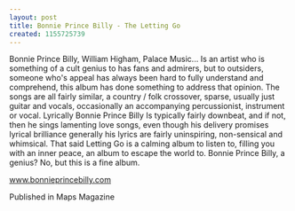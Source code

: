 ```yaml
---
layout: post
title: Bonnie Prince Billy - The Letting Go
created: 1155725739
---
```

Bonnie Prince Billy, William Higham, Palace Music... Is an artist who is something of a cult genius to has fans and admirers, but to outsiders, someone who's appeal has always been hard to fully understand and comprehend, this album has done something to address that opinion. The songs are all fairly similar, a country / folk crossover, sparse, usually just guitar and vocals, occasionally an accompanying percussionist, instrument or vocal. Lyrically Bonnie Prince Billy Is typically fairly downbeat, and if not, then he sings lamenting love songs, even though his delivery promises lyrical brilliance generally his lyrics are fairly uninspiring, non-sensical and whimsical. That said Letting Go is a calming album to listen to, filling you with an inner peace, an album to escape the world to. Bonnie Prince Billy, a genius? No, but this is a fine album.<p><a href='http://www.bonnieprincebilly.com' target='_blank'>www.bonnieprincebilly.com</a>
<p>Published in Maps Magazine</p>
